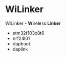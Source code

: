 WiLinker
========

WiLinker - **Wi**reless **Linker**

- stm32f103c8t6
- nrf24l01
- dapboot
- daplink